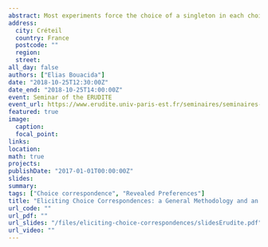 ```yaml
---
abstract: Most experiments force the choice of a singleton in each choice set, whereas the theory of choices deals with _choice correspondence_, i.e., assume that decision makers can choose _sets_ of alternatives. I introduce a methodology for identifying choice correspondences experimentally. I allow decision makers to choose several alternatives, provide a small incentive for each alternative chosen, and then randomly select one for payment. I derive the conditions under which the methodology at least partially identifies the choice correspondence, by providing upper and lower bounds. I illustrate the methodology with an experiment, in which subjects chose between four paid tasks. I can retrieve the full choice correspondence for 26% of subjects and bound it for 72% of the subjects. Subjects chose sets of size 2 or larger 60% of the time, whereas only 3% of them always chose singletons. I then show that 46% of all observed choices can be rationalized by complete, reflexive and transitive preferences in my experiment, i.e., verify WARP. Going beyond WARP, I show that complete, reflexive and transitive preferences with menu-dependent choices rationalize 93% of observed choices. Incomplete preferences or just-noticeable difference preferences do not rationalize more choice correspondences than the classical model. Having elicited choice correspondences allows me to conclude that indifference is widespread in the experiment. These results show how fruitful the methodology developed can be and pave the way for exploring various behavioral models with a unified methodology.
address:
  city: Créteil
  country: France
  postcode: ""
  region: 
  street: 
all_day: false
authors: ["Elias Bouacida"]
date: "2018-10-25T12:30:00Z"
date_end: "2018-10-25T14:00:00Z"
event: Seminar of the ERUDITE
event_url: https://www.erudite.univ-paris-est.fr/seminaires/seminaires-de-2018-2019/
featured: true
image:
  caption: 
  focal_point: 
links:
location: 
math: true
projects:
publishDate: "2017-01-01T00:00:00Z"
slides: 
summary: 
tags: ["Choice correspondence", "Revealed Preferences"]
title: "Eliciting Choice Correspondences: a General Methodology and an Experimental Implementation"
url_code: ""
url_pdf: ""
url_slides: "/files/eliciting-choice-correspondences/slidesErudite.pdf"
url_video: ""
---
```



